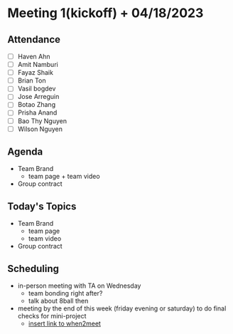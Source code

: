 # Meeting 1(kickoff) + 04/18/2023
## Attendance
- [ ] Haven Ahn
- [ ] Amit Namburi
- [ ] Fayaz Shaik
- [ ] Brian Ton
- [ ] Vasil bogdev
- [ ] Jose Arreguin
- [ ] Botao Zhang
- [ ] Prisha Anand
- [ ] Bao Thy Nguyen
- [ ] Wilson Nguyen

## Agenda
 - Team Brand
   - team page + team video
 - Group contract

## Today's Topics
 - Team Brand
   - team page
   - team video
 - Group contract

## Scheduling
 - in-person meeting with TA on Wednesday
   - team bonding right after?
   - talk about 8ball then
 - meeting by the end of this week (friday evening or saturday) to do final checks for mini-project
   - [insert link to when2meet](https://when2meet.com)
